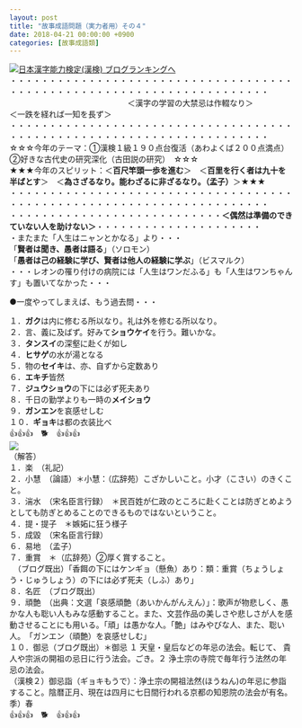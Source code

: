 ```yaml
---
layout: post
title: "故事成語問題（実力者用）その４"
date: 2018-04-21 00:00:00 +0900
categories: [故事成語類]
---
```


[![](/syuusyuu9701/assets/images/故事成語問題（実力者用）その４-br_c_3028_1.gif)](http://blog.with2.net/link.php?1659096:3028 "日本漢字能力検定(漢検) ブログランキングへ")[日本漢字能力検定(漢検) ブログランキングへ](http://blog.with2.net/link.php?1659096:3028)  
・・・・・・・・・・・・・・・・・・・・・・・・・・・・・・・・・・・・・・・・・・・・・・・・・・・・・・・・・・・・・・・・・・・・・  
　　　　　　　　　　　　　　　＜漢字の学習の大禁忌は作輟なり＞　　　　　＜一跌を経れば一知を長ず＞　　　　　  
・・・・・・・・・・・・・・・・・・・・・・・・・・・・・・・・・・・・・・・・・・・・・・・・・・・・・・・・・・・・・・・・・・・・・  
☆☆☆今年のテーマ：①漢検１級１９０点台復活（あわよくば２００点満点）　②好きな古代史の研究深化（古田説の研究）　☆☆☆  
★★★今年のスピリット：＜**百尺竿頭一歩を進む**＞　＜**百里を行く者は九十を半ばとす**＞　＜**為さざるなり。能わざるに非ざるなり。（孟子）**＞★★★  
・・・・・・・・・・・・・・・・・・・・・・・・・・・・・・・・・・・・・・・・・・・・・・・・・・・・・・・・・・・・・・・・・・・・・  
・・・・・・・・・・・・・・・・・・・・・・・・・・・**＜偶然は準備のできていない人を助けない＞**・・・・・・・・・・・・・・・・・・・・・  
・またまた「人生はニャンとかなる」より・・・  
「**賢者は聞き、愚者は語る**」（ソロモン）  
「**愚者は己の経験に学び、賢者は他人の経験に学ぶ**」（ビスマルク）  
・・・レオンの罹り付けの病院には「人生はワンだふる」も「人生はワンちゃんす」も置いてなかった・・・  
  
  
●一度やってしまえば、もう過去問・・・  
  
１．**ガク**は内に修むる所以なり。礼は外を修むる所以なり。　  
２．言、義に及ばず。好みて**ショウケイ**を行う。難いかな。　  
３．**タンスイ**の深壑に赴くが如し　　  
４．**ヒサゲ**の水が湯となる　  
５．物の**セイキ**は、亦、自ずから定数あり　  
６．**エキチ**皆然　　  
７．**ジュウショウ**の下には必ず死夫あり　  
８．千日の勤学よりも一時の**メイショウ**　  
９．**ガンエン**を哀感せしむ　  
１０．**ギョキ**は都の衣装比べ　　　  
👍👍👍　🐕　👍👍👍  
![](/syuusyuu9701/assets/images/故事成語問題（実力者用）その４-a1803f6ddc3becfc72bef0e7a99b5f5d.jpg)  
（解答）  
１．楽　（礼記）  
２．小慧　（論語）＊小慧：（広辞苑）こざかしいこと。小才（こさい）のきくこと。  
３．湍水　（宋名臣言行録）　＊民百姓が仁政のところに赴くことは防ぎとめようとしても防ぎとめることのできるものではないということ。  
４．提・提子　＊嫉妬に狂う様子  
５．成毀　（宋名臣言行録）  
６．易地　（孟子）  
７．重賞　＊（広辞苑）②厚く賞すること。  
　（ブログ既出）「香餌の下にはケンギョ（懸魚）あり：類：重賞（ちょうしょう・じゅうしょう）の下には必ず死夫（しふ）あり」  
８．名匠　（ブログ既出）  
９．頑艶　（出典：文選「哀感頑艶（あいかんがんえん）」：歌声が物悲しく、愚かな人も聡い人もみな感動すること。また、文芸作品の美しさや悲しさが人を感動させることにも用いる。「頑」は愚かな人。「艶」はみやびな人、また、聡い人。　「ガンエン（頑艶）を哀感せしむ」　  
１０．御忌（ブログ既出）＊御忌 １ 天皇・皇后などの年忌の法会。転じて、 貴人や宗派の開祖の忌日に行う法会。ごき。２ 浄土宗の寺院で毎年行う法然の年忌の法会。  
（漢検２）御忌詣（ギョキもうで）：浄土宗の開祖法然(ほうねん)の年忌に参詣すること。陰暦正月、現在は四月に七日間行われる京都の知恩院の法会が有名。季）春  
👍👍👍　🐕　👍👍👍  